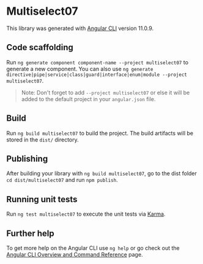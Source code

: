 # Multiselect07

This library was generated with [Angular CLI](https://github.com/angular/angular-cli) version 11.0.9.

## Code scaffolding

Run `ng generate component component-name --project multiselect07` to generate a new component. You can also use `ng generate directive|pipe|service|class|guard|interface|enum|module --project multiselect07`.
> Note: Don't forget to add `--project multiselect07` or else it will be added to the default project in your `angular.json` file. 

## Build

Run `ng build multiselect07` to build the project. The build artifacts will be stored in the `dist/` directory.

## Publishing

After building your library with `ng build multiselect07`, go to the dist folder `cd dist/multiselect07` and run `npm publish`.

## Running unit tests

Run `ng test multiselect07` to execute the unit tests via [Karma](https://karma-runner.github.io).

## Further help

To get more help on the Angular CLI use `ng help` or go check out the [Angular CLI Overview and Command Reference](https://angular.io/cli) page.
